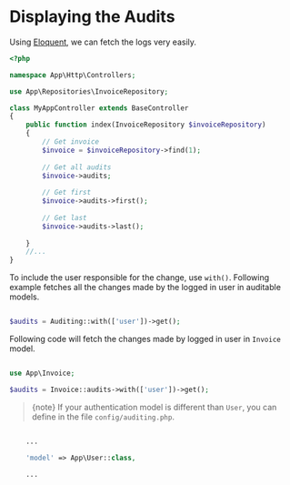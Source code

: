 # Displaying the Audits

Using [Eloquent](https://laravel.com/docs/master/eloquent), we can fetch the logs very easily.

```php
<?php

namespace App\Http\Controllers;

use App\Repositories\InvoiceRepository;

class MyAppController extends BaseController 
{
    public function index(InvoiceRepository $invoiceRepository)
    {
        // Get invoice
        $invoice = $invoiceRepository->find(1); 
        
        // Get all audits
        $invoice->audits; 
        
        // Get first 
        $invoice->audits->first(); 
        
        // Get last 
        $invoice->audits->last();  
        
    }
    //...
}
```

To include the user responsible for the change, use `with()`. Following example fetches all the changes made by the logged in user in auditable models.

```php

$audits = Auditing::with(['user'])->get();

```

Following code will fetch the changes made by logged in user in `Invoice` model.

```php

use App\Invoice;

$audits = Invoice::audits->with(['user'])->get();

```

> {note} If your authentication model is different than `User`, you can define in the file `config/auditing.php`.

```php

    ...

    'model' => App\User::class,

    ... 
```

